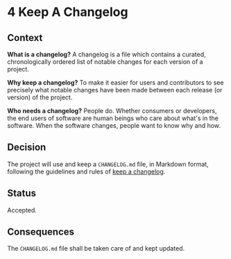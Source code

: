 <!--
© 2019-2023 Marco Bresciani

Copying and distribution of this file, with or without modification, are
permitted in any medium without royalty provided the copyright notice
and this notice are preserved.
This file is offered as-is, without any warranty.

SPDX-FileCopyrightText: 2019-2023 Marco Bresciani

SPDX-License-Identifier: FSFAP
-->
# 4 Keep A Changelog

## Context

**What is a changelog?** A changelog is a file which contains a curated,
chronologically ordered list of notable changes for each version of a
project.

**Why keep a changelog?** To make it easier for users and contributors
to see precisely what notable changes have been made between each
release (or version) of the project.

**Who needs a changelog?** People do.
Whether consumers or developers, the end users of software are human
beings who care about what's in the software.
When the software changes, people want to know why and how.

## Decision

The project will use and keep a `CHANGELOG.md` file, in Markdown format,
following the guidelines and rules of
[keep a changelog](https://keepachangelog.com/en/1.0.0/).

## Status

Accepted.

## Consequences

The `CHANGELOG.md` file shall be taken care of and kept updated.
